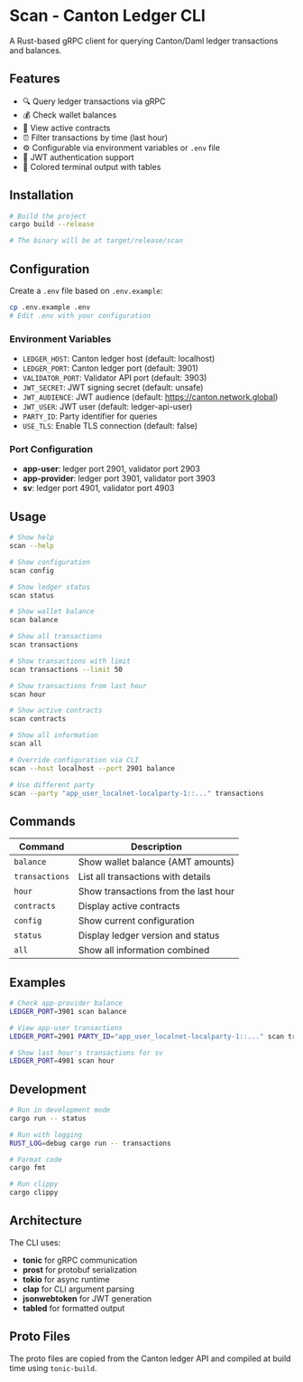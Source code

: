 # Scan - Canton Ledger CLI

A Rust-based gRPC client for querying Canton/Daml ledger transactions and balances.

## Features

- 🔍 Query ledger transactions via gRPC
- 💰 Check wallet balances
- 📄 View active contracts
- ⏰ Filter transactions by time (last hour)
- ⚙️ Configurable via environment variables or `.env` file
- 🔐 JWT authentication support
- 🎨 Colored terminal output with tables

## Installation

```bash
# Build the project
cargo build --release

# The binary will be at target/release/scan
```

## Configuration

Create a `.env` file based on `.env.example`:

```bash
cp .env.example .env
# Edit .env with your configuration
```

### Environment Variables

- `LEDGER_HOST`: Canton ledger host (default: localhost)
- `LEDGER_PORT`: Canton ledger port (default: 3901)
- `VALIDATOR_PORT`: Validator API port (default: 3903)
- `JWT_SECRET`: JWT signing secret (default: unsafe)
- `JWT_AUDIENCE`: JWT audience (default: https://canton.network.global)
- `JWT_USER`: JWT user (default: ledger-api-user)
- `PARTY_ID`: Party identifier for queries
- `USE_TLS`: Enable TLS connection (default: false)

### Port Configuration

- **app-user**: ledger port 2901, validator port 2903
- **app-provider**: ledger port 3901, validator port 3903
- **sv**: ledger port 4901, validator port 4903

## Usage

```bash
# Show help
scan --help

# Show configuration
scan config

# Show ledger status
scan status

# Show wallet balance
scan balance

# Show all transactions
scan transactions

# Show transactions with limit
scan transactions --limit 50

# Show transactions from last hour
scan hour

# Show active contracts
scan contracts

# Show all information
scan all

# Override configuration via CLI
scan --host localhost --port 2901 balance

# Use different party
scan --party "app_user_localnet-localparty-1::..." transactions
```

## Commands

| Command        | Description                          |
| -------------- | ------------------------------------ |
| `balance`      | Show wallet balance (AMT amounts)    |
| `transactions` | List all transactions with details   |
| `hour`         | Show transactions from the last hour |
| `contracts`    | Display active contracts             |
| `config`       | Show current configuration           |
| `status`       | Display ledger version and status    |
| `all`          | Show all information combined        |

## Examples

```bash
# Check app-provider balance
LEDGER_PORT=3901 scan balance

# View app-user transactions
LEDGER_PORT=2901 PARTY_ID="app_user_localnet-localparty-1::..." scan transactions

# Show last hour's transactions for sv
LEDGER_PORT=4901 scan hour
```

## Development

```bash
# Run in development mode
cargo run -- status

# Run with logging
RUST_LOG=debug cargo run -- transactions

# Format code
cargo fmt

# Run clippy
cargo clippy
```

## Architecture

The CLI uses:

- **tonic** for gRPC communication
- **prost** for protobuf serialization
- **tokio** for async runtime
- **clap** for CLI argument parsing
- **jsonwebtoken** for JWT generation
- **tabled** for formatted output

## Proto Files

The proto files are copied from the Canton ledger API and compiled at build time using `tonic-build`.
